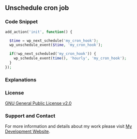 ## Unschedule cron job

### Code Snippet

```php
add_action('init', function() {

  $time = wp_next_schedule('my_cron_hook');
  wp_unschedule_event($time, 'my_cron_hook');

  if(!wp_next_scheduled('my_cron_hook')) {
    wp_schedule_event(time(), 'hourly', 'my_cron_hook');
  }
});
```
### Explanations

### License

[GNU General Public License v2.0](https://github.com/dedewiweka/snippets/blob/main/LICENSE)

### Support and Contact

For more information and details about my work please visit [My Development Website](https://dede.wiweka.com/development).